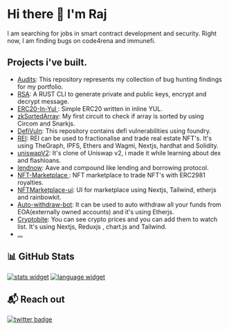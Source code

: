 <h1 align="left">
  Hi there 👋 I'm Raj
</h1>

I am searching for jobs in smart contract development and security. Right now, I am finding bugs on code4rena and immunefi.

## Projects i've built.

- [Audits](https://github.com/0xRajkumar/audits): This repository represents my collection of bug hunting findings for my portfolio.
- [RSA](https://github.com/0xRajkumar/RSA): A RUST CLI to generate private and public keys, encrypt and decrypt message.
- [ERC20-In-Yul ](https://github.com/0xRajkumar/ERC20-In-Yul): Simple ERC20 written in inline YUL.
- [zkSortedArray](https://github.com/0xRajkumar/zkSortedArray): My first circuit to check if array is sorted by using Circom and Snarkjs.
- [DefiVuln](https://github.com/0xRajkumar/DefiVuln): This repository contains defi vulnerabilities using foundry.
- [REI](https://github.com/0xRajkumar/rei): REI can be used to fractionalise and trade real estate NFT's. It's using TheGraph, IPFS, Ethers and Wagmi, Nextjs, hardhat and Solidity. 
- [uniswapV2](https://github.com/0xRajkumar/uniswapV2): It's clone of Uniswap v2, i made it while learning about dex and flashloans.
- [lendnow](https://github.com/0xRajkumar/lendnow): Aave and compound like lending and borrowing protocol.
- [NFT-Marketplace ](https://github.com/0xRajkumar/NFT-Marketplace): NFT marketplace to trade NFT's with ERC2981 royalties.
- [NFTMarketplace-ui](https://github.com/0xRajkumar/Marketplace-ui): UI for marketplace using Nextjs, Tailwind, etherjs and rainbowkit.
- [Auto-withdraw-bot](https://github.com/0xRajkumar/auto-withdraw-bot): It can be used to auto withdraw all your funds from EOA(externally owned accounts) and it's using Etherjs.
- [Cryptobite](https://github.com/0xRajkumar/Cryptobite): You can see crypto prices and you can add them to watch list. It's using Nextjs, Reduxjs , chart.js and Tailwind.
- [...](https://github.com/0xRajkumar?tab=repositories)


## 📊 GitHub Stats

[![stats widget]][0xrajkumar-user]
[![language widget]][0xrajkumar-user]

[0xrajkumar-user]: https://github.com/0xRajkumar
[stats widget]: https://github-readme-stats.vercel.app/api?username=0xRajkumar&hide=issues&show_icons=true&line_height=25&count_private=true&title_color=C9D1D9&text_color=c9cacc&icon_color=04AFD3&bg_color=121820&hide_border=true&custom_title=Rajkumar's%20GitHub%20Stats
[language widget]: https://github-readme-stats.vercel.app/api/top-langs/?username=0xRajkumar&langs_count=6&hide=css,html,less&line_height=25&title_color=C9D1D9&text_color=c9cacc&icon_color=04AFD3&bg_color=121820&count_private=true&hide_border=true&layout=compact&card_width=265
[activity graph]: https://activity-graph.herokuapp.com/graph?username=0xRajkumar&bg_color=0D1117&title_color=C9D1D9&color=c9cacc&line=04AFD3&point=04AFD3&hide_border=true&custom_title=Rajkumar's%20Contribution%20Graph

## 📬 Reach out

[![twitter badge]](https://twitter.com/0xRajkumar)

[twitter badge]: https://img.shields.io/badge/Twitter-1DA1F2?&style=for-the-badge&logo=twitter&logoColor=white

